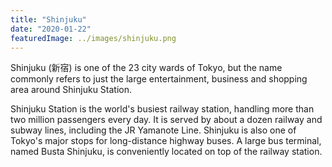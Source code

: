 ```yaml
---
title: "Shinjuku"
date: "2020-01-22"
featuredImage: ../images/shinjuku.png
---
```



Shinjuku (新宿) is one of the 23 city wards of Tokyo, but the name commonly refers to just the large entertainment, business and shopping area around Shinjuku Station.

Shinjuku Station is the world's busiest railway station, handling more than two million passengers every day. It is served by about a dozen railway and subway lines, including the JR Yamanote Line. Shinjuku is also one of Tokyo's major stops for long-distance highway buses. A large bus terminal, named Busta Shinjuku, is conveniently located on top of the railway station.
